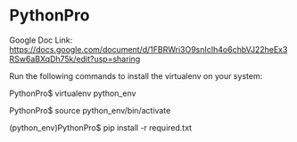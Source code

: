 # PythonPro

Google Doc Link: https://docs.google.com/document/d/1FBRWri3O9snIcIh4o6chbVJ22heEx3RSw6aBXqDh75k/edit?usp=sharing

 Run the following commands to install the virtualenv on your system:
 
  PythonPro$ virtualenv python_env
  
  PythonPro$ source python_env/bin/activate
  
  (python_env)PythonPro$ pip install -r required.txt
